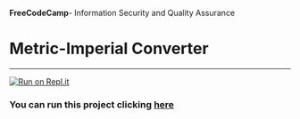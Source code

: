 **FreeCodeCamp**- Information Security and Quality Assurance
# Metric-Imperial Converter
------
[![Run on Repl.it](https://repl.it/badge/github/freeCodeCamp/boilerplate-project-metricimpconverter)](https://boilerplate-project-metricimpconverter--baronvonbirra.repl.co/)
### You can run this project clicking [here](https://boilerplate-project-metricimpconverter--baronvonbirra.repl.co/)
